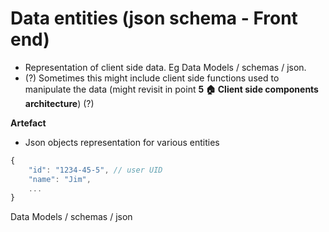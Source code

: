 # Data entities (json schema - Front end)

- Representation of client side data. Eg Data Models / schemas / json.
- (?) Sometimes this might include client side functions used to manipulate the data (might revisit in point **5 🏠 Client side components architecture**) (?)

**Artefact**

- Json objects representation for various entities

```jsx
{ 
	"id": "1234-45-5", // user UID
	"name": "Jim",
	...
}
```

Data Models / schemas / json
